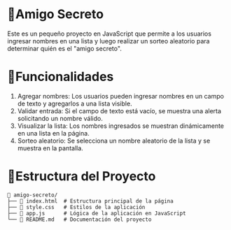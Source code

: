 # 🎁Amigo Secreto

Este es un pequeño proyecto en JavaScript que permite a los usuarios ingresar nombres en una lista y luego realizar un sorteo aleatorio para determinar quién es el "amigo secreto".

# 🚀Funcionalidades
  1. Agregar nombres: Los usuarios pueden ingresar nombres en un campo de texto y agregarlos a una lista visible.
  2. Validar entrada: Si el campo de texto está vacío, se muestra una alerta solicitando un nombre válido.
  3. Visualizar la lista: Los nombres ingresados se muestran dinámicamente en una lista en la página.
  4. Sorteo aleatorio: Se selecciona un nombre aleatorio de la lista y se muestra en la pantalla.

# 🔧Estructura del Proyecto

```
📁 amigo-secreto/
├── 📄 index.html  # Estructura principal de la página
├── 🎨 style.css   # Estilos de la aplicación
├── 📝 app.js      # Lógica de la aplicación en JavaScript
└── 📄 README.md   # Documentación del proyecto
```
